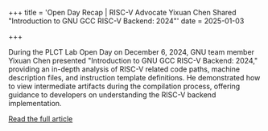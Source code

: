 +++
title = 'Open Day Recap | RISC-V Advocate Yixuan Chen Shared "Introduction to GNU GCC RISC-V Backend: 2024"'
date = 2025-01-03

+++

During the PLCT Lab Open Day on December 6, 2024, GNU team member Yixuan Chen presented "Introduction to GNU GCC RISC-V Backend: 2024," providing an in-depth analysis of RISC-V related code paths, machine description files, and instruction template definitions. He demonstrated how to view intermediate artifacts during the compilation process, offering guidance to developers on understanding the RISC-V backend implementation.

[Read the full article](https://mp.weixin.qq.com/s/5v8S4YEVTynAB_yVDrT7-w)